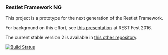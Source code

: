 ### Restlet Framework NG

This project is a prototype for the next generation of the Restlet Framework.

For background on this effort, see [this presentation](http://www.slideshare.net/jlouvel/restlet-framework-ng) at REST Fest 2016.

The current stable version 2 is available in [this other repository](https://github.com/restlet/restlet-framework-java).

[![Build Status](https://travis-ci.org/restlet/restlet-framework.png?branch=master)](https://travis-ci.org/restlet/restlet-framework)
